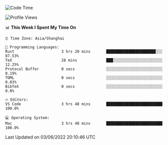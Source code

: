 <!--START_SECTION:waka-->
![Code Time](http://img.shields.io/badge/Code%20Time-1%2C362%20hrs%2037%20mins-blue)

![Profile Views](http://img.shields.io/badge/Profile%20Views-11-blue)

📊 **This Week I Spent My Time On** 

```text
⌚︎ Time Zone: Asia/Shanghai

💬 Programming Languages: 
Rust                     3 hrs 20 mins       ██████████████████████░░░   87.53% 
TeX                      28 mins             ███░░░░░░░░░░░░░░░░░░░░░░   12.25% 
Protocol Buffer          0 secs              ░░░░░░░░░░░░░░░░░░░░░░░░░   0.19% 
TOML                     0 secs              ░░░░░░░░░░░░░░░░░░░░░░░░░   0.03% 
BibTeX                   0 secs              ░░░░░░░░░░░░░░░░░░░░░░░░░   0.0%

🔥 Editors: 
VS Code                  3 hrs 48 mins       █████████████████████████   100.0%

💻 Operating System: 
Mac                      3 hrs 48 mins       █████████████████████████   100.0%

```


 Last Updated on 03/06/2022 20:10:46 UTC
<!--END_SECTION:waka-->
